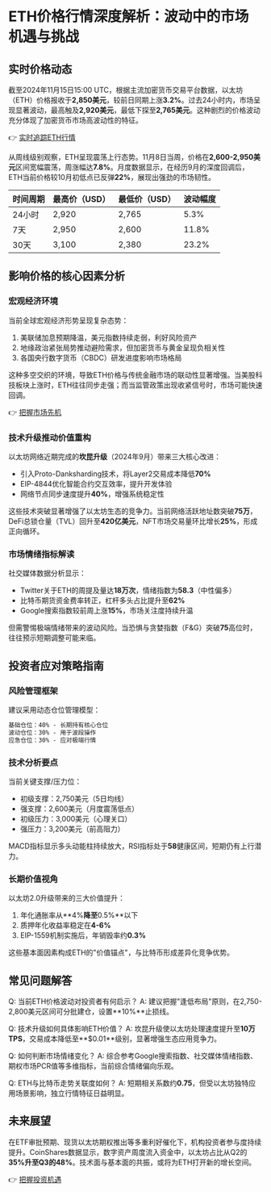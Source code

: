 # ETH价格行情深度解析：波动中的市场机遇与挑战

## 实时价格动态
截至2024年11月15日15:00 UTC，根据主流加密货币交易平台数据，以太坊（ETH）价格报收于**2,850美元**，较前日同期上涨**3.2%**。过去24小时内，市场呈现显著波动，最高触及**2,920美元**，最低下探至**2,765美元**。这种剧烈的价格波动充分体现了加密货币市场高波动性的特征。

👉 [实时追踪ETH行情](https://bit.ly/okx_welcome)

从周线级别观察，ETH呈现震荡上行态势。11月8日当周，价格在**2,600-2,950美元**区间宽幅震荡，周涨幅达**7.8%**。月度数据显示，在经历9月的深度回调后，ETH当前价格较10月初低点已反弹**22%**，展现出强劲的市场韧性。

| 时间周期 | 最高价（USD） | 最低价（USD） | 波动幅度 |
|---------|--------------|--------------|---------|
| 24小时   | 2,920        | 2,765        | 5.3%    |
| 7天     | 2,950        | 2,600        | 11.8%   |
| 30天    | 3,100        | 2,380        | 23.2%   |

## 影响价格的核心因素分析

### 宏观经济环境
当前全球宏观经济形势呈现复杂态势：
1. 美联储加息预期降温，美元指数持续走弱，利好风险资产
2. 地缘政治紧张局势推动避险需求，但加密货币与黄金呈现负相关性
3. 各国央行数字货币（CBDC）研发进度影响市场格局

这种多空交织的环境，导致ETH价格与传统金融市场的联动性显著增强。当美股科技板块上涨时，ETH往往同步走强；而当监管政策出现收紧信号时，市场可能快速回调。

👉 [把握市场先机](https://bit.ly/okx_welcome)

### 技术升级推动价值重构
以太坊网络近期完成的**坎昆升级**（2024年9月）带来三大核心改进：
- 引入Proto-Danksharding技术，将Layer2交易成本降低**70%**
- EIP-4844优化智能合约交互效率，提升开发体验
- 网络节点同步速度提升**40%**，增强系统稳定性

这些技术突破显著增强了以太坊生态的竞争力。当前网络活跃地址数突破**75万**，DeFi总锁仓量（TVL）回升至**420亿美元**，NFT市场交易量环比增长**25%**，形成正向循环。

### 市场情绪指标解读
社交媒体数据分析显示：
- Twitter关于ETH的周提及量达**18万次**，情绪指数为**58.3**（中性偏多）
- 比特币期货资金费率转正，杠杆多头占比提升至**62%**
- Google搜索指数较前周上涨**15%**，市场关注度持续升温

但需警惕极端情绪带来的波动风险。当恐惧与贪婪指数（F&G）突破**75**高位时，往往预示短期调整可能来临。

## 投资者应对策略指南

### 风险管理框架
建议采用动态仓位管理模型：
```markdown
基础仓位：40% - 长期持有核心仓位
波动仓位：30% - 用于波段操作
应急仓位：30% - 应对极端行情
```

### 技术分析要点
当前关键支撑/压力位：
- 初级支撑：2,750美元（5日均线）
- 强支撑：2,600美元（月度震荡低点）
- 初级压力：3,000美元（心理关口）
- 强压力：3,200美元（前高阻力）

MACD指标显示多头动能柱持续放大，RSI指标处于**58**健康区间，短期仍有上行潜力。

### 长期价值视角
以太坊2.0升级带来的三大价值提升：
1. 年化通胀率从**4%**降至**0.5%**以下
2. 质押年化收益率稳定在**4-6%**
3. EIP-1559机制实施后，年销毁率约**0.3%**

这些基本面因素构成ETH的"价值锚点"，与比特币形成差异化竞争优势。

## 常见问题解答

Q: 当前ETH价格波动对投资者有何启示？
A: 建议把握"逢低布局"原则，在2,750-2,800美元区间可分批建仓，设置**10%**止损线。

Q: 技术升级如何具体影响ETH价值？
A: 坎昆升级使以太坊处理速度提升至**10万TPS**，交易成本降低至**$0.01**级别，显著增强生态应用竞争力。

Q: 如何判断市场情绪变化？
A: 综合参考Google搜索指数、社交媒体情绪指数、期权市场PCR值等多维指标，当前综合情绪偏向乐观。

Q: ETH与比特币走势关联度如何？
A: 短期相关系数约**0.75**，但受以太坊独特应用场景影响，独立行情特征日益明显。

## 未来展望
在ETF审批预期、现货以太坊期权推出等多重利好催化下，机构投资者参与度持续提升。CoinShares数据显示，数字资产周度流入资金中，以太坊占比从Q2的**35%**升至Q3的**48%**。技术面与基本面的共振，或将为ETH打开新的增长空间。

👉 [把握投资机遇](https://bit.ly/okx_welcome)
